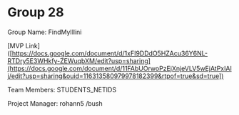 # Group 28
Group Name: FindMyIllini

[MVP Link]([https://docs.google.com/document/d/1xFI9DDdO5HZAcu36Y6NL-RTDry5E3WHkfy-ZEWuqbXM/edit?usp=sharing](https://docs.google.com/document/d/11FAbUOrwoPzEjXnjeVLV5wEjAtPxIAlj/edit?usp=sharing&ouid=116313580979978182399&rtpof=true&sd=true])

Team Members: STUDENTS_NETIDS

Project Manager: rohann5
/bush
